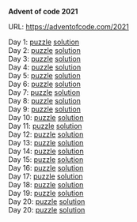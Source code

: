 **Advent of code 2021**

URL: https://adventofcode.com/2021

Day  1: [puzzle](https://adventofcode.com/2021/day/1) [solution](src/d1.clj)  
Day  2: [puzzle](https://adventofcode.com/2021/day/2) [solution](src/d2.clj)  
Day  3: [puzzle](https://adventofcode.com/2021/day/3) [solution](src/d3.clj)  
Day  4: [puzzle](https://adventofcode.com/2021/day/4) [solution](src/d4.clj)  
Day  5: [puzzle](https://adventofcode.com/2021/day/5) [solution](src/d5.clj)  
Day  6: [puzzle](https://adventofcode.com/2021/day/6) [solution](src/d6.clj)  
Day  7: [puzzle](https://adventofcode.com/2021/day/7) [solution](src/d7.clj)  
Day  8: [puzzle](https://adventofcode.com/2021/day/8) [solution](src/d8.clj)  
Day  9: [puzzle](https://adventofcode.com/2021/day/9) [solution](src/d9.clj)  
Day 10: [puzzle](https://adventofcode.com/2021/day/10) [solution](src/d10.clj)  
Day 11: [puzzle](https://adventofcode.com/2021/day/11) [solution](src/d11.clj)  
Day 12: [puzzle](https://adventofcode.com/2021/day/12) [solution](src/d12.clj)  
Day 13: [puzzle](https://adventofcode.com/2021/day/13) [solution](src/d13.clj)  
Day 14: [puzzle](https://adventofcode.com/2021/day/14) [solution](src/d14.clj)  
Day 15: [puzzle](https://adventofcode.com/2021/day/15) [solution](src/d15.clj)  
Day 16: [puzzle](https://adventofcode.com/2021/day/16) [solution](src/d16.clj)  
Day 17: [puzzle](https://adventofcode.com/2021/day/17) [solution](src/d17.clj)  
Day 18: [puzzle](https://adventofcode.com/2021/day/18) [solution](src/d18.clj)  
Day 19: [puzzle](https://adventofcode.com/2021/day/19) [solution](src/d19.clj)  
Day 20: [puzzle](https://adventofcode.com/2021/day/20) [solution](src/d20.clj)  
Day 20: [puzzle](https://adventofcode.com/2021/day/21) [solution](src/d21.clj)  

